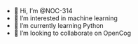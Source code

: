 - 👋 Hi, I’m @NOC-314
- 👀 I’m interested in machine learning
- 🌱 I’m currently learning Python
- 💞️ I’m looking to collaborate on OpenCog

<!---
NOC-314/NOC-314 is a ✨ special ✨ repository because its `README.md` (this file) appears on your GitHub profile.
You can click the Preview link to take a look at your changes.
--->
